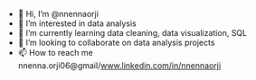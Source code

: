 - 👋 Hi, I’m @nnennaorji
- 👀 I’m interested in data analysis
- 🌱 I’m currently learning data cleaning, data visualization, SQL
- 💞️ I’m looking to collaborate on data analysis projects
- 📫 How to reach me nnenna.orji06@gmail/www.linkedin.com/in/nnennaorji

<!---
nnennaorji/nnennaorji is a ✨ special ✨ repository because its `README.md` (this file) appears on your GitHub profile.
You can click the Preview link to take a look at your changes.
--->
